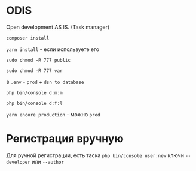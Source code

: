 # ODIS
Open development AS IS. (Task manager)

`composer install`

`yarn install` - если используете его

`sudo chmod -R 777 public`

`sudo chmod -R 777 var`

в `.env` - `prod` + `dsn to database`

`php bin/console d:m:m`

`php bin/console d:f:l`

`yarn encore production` - можно `prod`

# Регистрация вручную

Для ручной регистрации, есть таска `php bin/console user:new`  ключи `--developer` или `--author`
